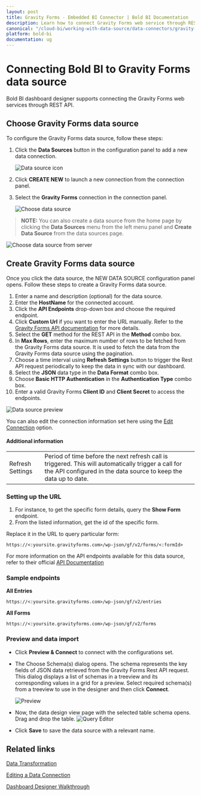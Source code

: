 ```yaml
---
layout: post
title: Gravity Forms - Embedded BI Connector | Bold BI Documentation
description: Learn how to connect Gravity Forms web service through REST API endpoint with Bold BI Embedded and create data source.
canonical: "/cloud-bi/working-with-data-source/data-connectors/gravity-forms/"
platform: bold-bi
documentation: ug
---
```


# Connecting Bold BI to Gravity Forms data source
Bold BI dashboard designer supports connecting the Gravity Forms web services through REST API.

## Choose Gravity Forms data source

To configure the Gravity Forms data source, follow these steps:

1. Click the **Data Sources** button in the configuration panel to add a new data connection.

   ![Data source icon](/static/assets/embedded/working-with-datasource/data-connectors/images/common/DataSourcesIcon.png)

2. Click **CREATE NEW** to launch a new connection from the connection panel.
3. Select the **Gravity Forms** connection in the connection panel.

   ![Choose data source](/static/assets/embedded/working-with-datasource/data-connectors/images/GravityForms/ChooseDS.png)

> **NOTE:** You can also create a data source from the home page by clicking the **Data Sources** menu from the left menu panel and **Create Data Source** from the data sources page.

   ![Choose data source from server](/static/assets/embedded/working-with-datasource/data-connectors/images/GravityForms/ChooseDS_Server.png)


## Create Gravity Forms data source
Once you click the data source, the NEW DATA SOURCE configuration panel opens. Follow these steps to create a Gravity Forms data source.
1. Enter a name and description (optional) for the data source.
2. Enter the **HostName** for the connected account.
3. Click the **API Endpoints** drop-down box and choose the required endpoint.
4. Click **Custom Url** if you want to enter the URL manually. Refer to the [Gravity Forms API documentation](https://docs.gravityforms.com/rest-api-v2/#api-documentation) for more details.  
5. Select the **GET** method for the REST API in the **Method** combo box.
6. In **Max Rows**, enter the maximum number of rows to be fetched from the Gravity Forms data source. It is used to fetch the data from the Gravity Forms data source using the pagination.
7. Choose a time interval using **Refresh Settings** button to trigger the Rest API request periodically to keep the data in sync with our dashboard.  
8. Select the **JSON** data type in the **Data Format** combo box.
9. Choose **Basic HTTP Authentication** in the **Authentication Type** combo box.
10. Enter a valid Gravity Forms **Client ID** and **Client Secret** to access the endpoints.

![Data source preview](/static/assets/embedded/working-with-datasource/data-connectors/images/GravityForms/DataSourcesView.png)

You can also edit the connection information set here using the [Edit Connection](/cloud-bi/working-with-data-source/editing-a-data-connection/) option.

#### Additional information
<table width="600">
<tr>
<td>
Refresh Settings
</td>
<td>
Period of time before the next refresh call is triggered. This will automatically trigger a call for the API configured in the data source to keep the data up to date.
</td>
</tr>
</table>

### Setting up the URL

1. For instance, to get the specific form details, query the **Show Form** endpoint.
2. From the listed information, get the id of the specific form.

Replace it in the URL to query particular form:

`https://<:yoursite.gravityforms.com>/wp-json/gf/v2/forms/<:formId>`

For more information on the API endpoints available for this data source, refer to their official [API Documentation](https://docs.gravityforms.com/rest-api-v2/#api-documentation)

### Sample endpoints

**All Entries**

`https://<:yoursite.gravityforms.com>/wp-json/gf/v2/entries`

**All Forms**

`https://<:yoursite.gravityforms.com>/wp-json/gf/v2/forms`

### Preview and data import
* Click **Preview & Connect** to connect with the configurations set.
* The Choose Schema(s) dialog opens. The schema represents the key fields of JSON data retrieved from the Gravity Forms Rest API request. This dialog displays a list of schemas in a treeview and its corresponding values in a grid for a preview. Select required schema(s) from a treeview to use in the designer and then click **Connect**.

   ![Preview](/static/assets/embedded/working-with-datasource/data-connectors/images/common/Preview.png)

* Now, the data design view page with the selected table schema opens. Drag and drop the table.
   ![Query Editor](/static/assets/embedded/working-with-datasource/data-connectors/images/common/QueryEditor.png)

* Click **Save** to save the data source with a relevant name.

## Related links
[Data Transformation](/embedded-bi/working-with-data-source/transforming-data/joining-table/)

[Editing a Data Connection](/embedded-bi/working-with-data-source/editing-a-data-connection/)   

[Dashboard Designer Walkthrough](/embedded-bi/getting-started/bold-bi-walk-through/)
